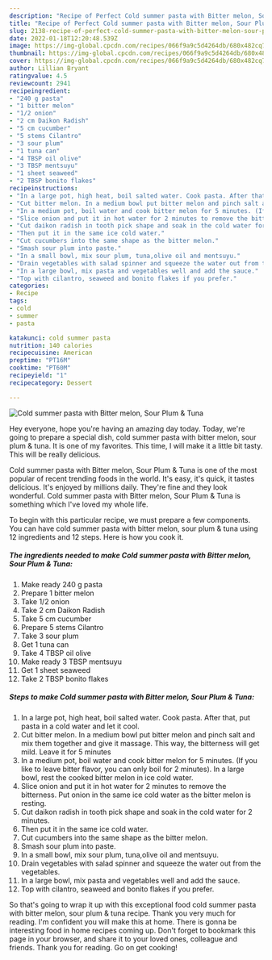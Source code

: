 ```yaml
---
description: "Recipe of Perfect Cold summer pasta with Bitter melon, Sour Plum &amp; Tuna"
title: "Recipe of Perfect Cold summer pasta with Bitter melon, Sour Plum &amp; Tuna"
slug: 2138-recipe-of-perfect-cold-summer-pasta-with-bitter-melon-sour-plum-and-amp-tuna
date: 2022-01-18T12:20:48.539Z
image: https://img-global.cpcdn.com/recipes/066f9a9c5d4264db/680x482cq70/cold-summer-pasta-with-bitter-melon-sour-plum-tuna-recipe-main-photo.jpg
thumbnail: https://img-global.cpcdn.com/recipes/066f9a9c5d4264db/680x482cq70/cold-summer-pasta-with-bitter-melon-sour-plum-tuna-recipe-main-photo.jpg
cover: https://img-global.cpcdn.com/recipes/066f9a9c5d4264db/680x482cq70/cold-summer-pasta-with-bitter-melon-sour-plum-tuna-recipe-main-photo.jpg
author: Lillian Bryant
ratingvalue: 4.5
reviewcount: 2941
recipeingredient:
- "240 g pasta"
- "1 bitter melon"
- "1/2 onion"
- "2 cm Daikon Radish"
- "5 cm cucumber"
- "5 stems Cilantro"
- "3 sour plum"
- "1 tuna can"
- "4 TBSP oil olive"
- "3 TBSP mentsuyu"
- "1 sheet seaweed"
- "2 TBSP bonito flakes"
recipeinstructions:
- "In a large pot, high heat, boil salted water. Cook pasta. After that, put pasta in a cold water and let it cool."
- "Cut bitter melon. In a medium bowl put bitter melon and pinch salt and mix them together and give it massage. This way, the bitterness will get mild. Leave it for 5 minutes"
- "In a medium pot, boil water and cook bitter melon for 5 minutes. (If you like to leave bitter flavor, you can only boil for 2 minutes). In a large bowl, rest the cooked bitter melon in ice cold water."
- "Slice onion and put it in hot water for 2 minutes to remove the bitterness. Put onion in the same ice cold water as the bitter melon is resting."
- "Cut daikon radish in tooth pick shape and soak in the cold water for 2 minutes."
- "Then put it in the same ice cold water."
- "Cut cucumbers into the same shape as the bitter melon."
- "Smash sour plum into paste."
- "In a small bowl, mix sour plum, tuna,olive oil and mentsuyu."
- "Drain vegetables with salad spinner and squeeze the water out from the vegetables."
- "In a large bowl, mix pasta and vegetables well and add the sauce."
- "Top with cilantro, seaweed and bonito flakes if you prefer."
categories:
- Recipe
tags:
- cold
- summer
- pasta

katakunci: cold summer pasta 
nutrition: 140 calories
recipecuisine: American
preptime: "PT16M"
cooktime: "PT60M"
recipeyield: "1"
recipecategory: Dessert

---
```



![Cold summer pasta with Bitter melon, Sour Plum & Tuna](https://img-global.cpcdn.com/recipes/066f9a9c5d4264db/680x482cq70/cold-summer-pasta-with-bitter-melon-sour-plum-tuna-recipe-main-photo.jpg)

Hey everyone, hope you're having an amazing day today. Today, we're going to prepare a special dish, cold summer pasta with bitter melon, sour plum & tuna. It is one of my favorites. This time, I will make it a little bit tasty. This will be really delicious.

Cold summer pasta with Bitter melon, Sour Plum & Tuna is one of the most popular of recent trending foods in the world. It's easy, it's quick, it tastes delicious. It's enjoyed by millions daily. They're fine and they look wonderful. Cold summer pasta with Bitter melon, Sour Plum & Tuna is something which I've loved my whole life.




To begin with this particular recipe, we must prepare a few components. You can have cold summer pasta with bitter melon, sour plum & tuna using 12 ingredients and 12 steps. Here is how you cook it.

<!--inarticleads1-->

##### The ingredients needed to make Cold summer pasta with Bitter melon, Sour Plum & Tuna:

1. Make ready 240 g pasta
1. Prepare 1 bitter melon
1. Take 1/2 onion
1. Take 2 cm Daikon Radish
1. Take 5 cm cucumber
1. Prepare 5 stems Cilantro
1. Take 3 sour plum
1. Get 1 tuna can
1. Take 4 TBSP oil olive
1. Make ready 3 TBSP mentsuyu
1. Get 1 sheet seaweed
1. Take 2 TBSP bonito flakes




<!--inarticleads2-->

##### Steps to make Cold summer pasta with Bitter melon, Sour Plum & Tuna:

1. In a large pot, high heat, boil salted water. Cook pasta. After that, put pasta in a cold water and let it cool.
1. Cut bitter melon. In a medium bowl put bitter melon and pinch salt and mix them together and give it massage. This way, the bitterness will get mild. Leave it for 5 minutes
1. In a medium pot, boil water and cook bitter melon for 5 minutes. (If you like to leave bitter flavor, you can only boil for 2 minutes). In a large bowl, rest the cooked bitter melon in ice cold water.
1. Slice onion and put it in hot water for 2 minutes to remove the bitterness. Put onion in the same ice cold water as the bitter melon is resting.
1. Cut daikon radish in tooth pick shape and soak in the cold water for 2 minutes.
1. Then put it in the same ice cold water.
1. Cut cucumbers into the same shape as the bitter melon.
1. Smash sour plum into paste.
1. In a small bowl, mix sour plum, tuna,olive oil and mentsuyu.
1. Drain vegetables with salad spinner and squeeze the water out from the vegetables.
1. In a large bowl, mix pasta and vegetables well and add the sauce.
1. Top with cilantro, seaweed and bonito flakes if you prefer.




So that's going to wrap it up with this exceptional food cold summer pasta with bitter melon, sour plum & tuna recipe. Thank you very much for reading. I'm confident you will make this at home. There is gonna be interesting food in home recipes coming up. Don't forget to bookmark this page in your browser, and share it to your loved ones, colleague and friends. Thank you for reading. Go on get cooking!

